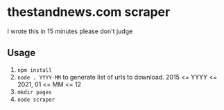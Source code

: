 # thestandnews.com scraper
I wrote this in 15 minutes please don't judge

## Usage
1. `npm install`
2. `node . YYYY-MM` to generate list of urls to download. 2015 <= YYYY <= 2021, 01 <= MM <= 12
3. `mkdir pages`
4. `node scraper`

